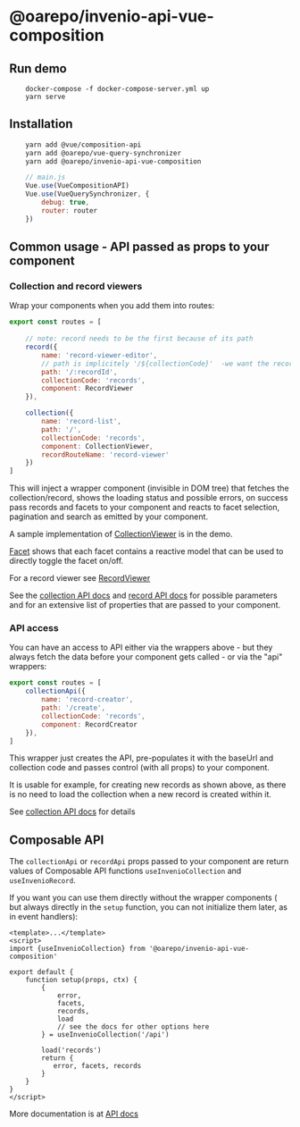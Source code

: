 # @oarepo/invenio-api-vue-composition

## Run demo
```
    docker-compose -f docker-compose-server.yml up
    yarn serve
```
## Installation

```bash
    yarn add @vue/composition-api
    yarn add @oarepo/vue-query-synchronizer
    yarn add @oarepo/invenio-api-vue-composition
```


```javascript
    // main.js
    Vue.use(VueCompositionAPI)
    Vue.use(VueQuerySynchronizer, {
        debug: true,
        router: router
    })
```

## Common usage - API passed as props to your component

### Collection and record viewers

Wrap your components when you add them into routes:

```javascript
export const routes = [
    
    // note: record needs to be the first because of its path 
    record({
        name: 'record-viewer-editor',
        // path is implicitely '/${collectionCode}'  -we want the records in the root, so have to create it manually
        path: '/:recordId',
        collectionCode: 'records',
        component: RecordViewer
    }),

    collection({
        name: 'record-list',
        path: '/',
        collectionCode: 'records',
        component: CollectionViewer,
        recordRouteName: 'record-viewer'
    })
] 
```

This will inject a wrapper component (invisible in DOM tree) that fetches the collection/record, 
shows the loading status and possible errors, on success pass records and facets to your component 
and reacts to facet selection, pagination and search as emitted by your component.

A sample implementation of  [CollectionViewer](src/components/CollectionViewer.vue) is in the demo.

[Facet](src/components/Facet.vue) shows that each facet contains a reactive model that can be used to 
directly toggle the facet on/off.

For a record viewer see [RecordViewer](src/components/RecordViewer.vue)
 
See the [collection API docs](https://oarepo.github.io/invenio-api-vue-composition/api/#collection)
 and [record API docs](https://oarepo.github.io/invenio-api-vue-composition/api/#record)
 for possible parameters and for an extensive list of properties that are passed to your component.

### API access

You can have an access to API either via the wrappers above - but they always fetch the data before your component
gets called - or via the "api" wrappers:


```javascript
export const routes = [
    collectionApi({
        name: 'record-creator',
        path: '/create',
        collectionCode: 'records',
        component: RecordCreator
    }),
] 
```

This wrapper just creates the API, pre-populates it with the baseUrl and collection code and passes control
(with all props) to your component.

It is usable for example, for creating new records as shown above, as there is no need to load the collection
when a new record is created within it.

See [collection API docs](https://oarepo.github.io/invenio-api-vue-composition/api/#collectionapi) for details

## Composable API

The ``collectionApi`` or ``recordApi`` props passed to your component are return values of
Composable API functions ``useInvenioCollection`` and ``useInvenioRecord``.

If you want you can use them directly without the wrapper components (
but always directly in the ``setup`` function, you can not initialize them later, as in event handlers):

```vue
<template>...</template>
<script>
import {useInvenioCollection} from '@oarepo/invenio-api-vue-composition'

export default {
    function setup(props, ctx) {
        {
            error,
            facets,
            records,
            load
            // see the docs for other options here
        } = useInvenioCollection('/api')

        load('records')
        return {
           error, facets, records
        }
    }
}
</script>
```  

More documentation is at [API docs](https://oarepo.github.io/invenio-api-vue-composition/api/#useinveniocollection)


